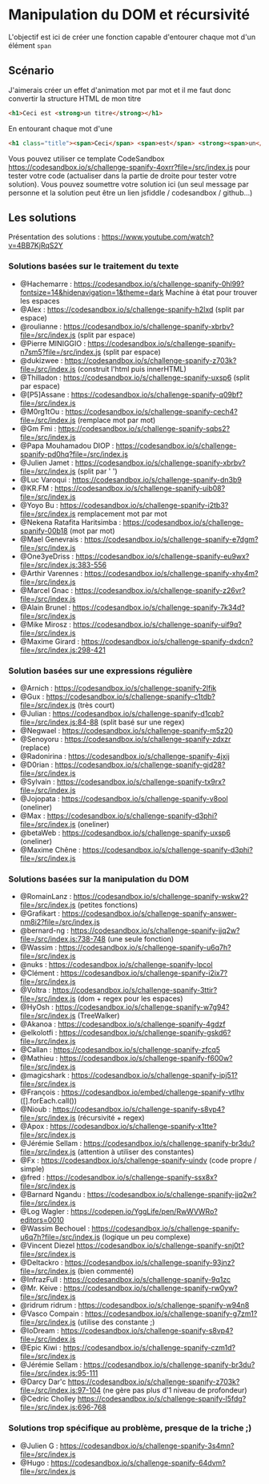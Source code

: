 # Manipulation du DOM et récursivité

L'objectif est ici de créer une fonction capable d'entourer chaque mot d'un élément `span`


## Scénario

J'aimerais créer un effet d'animation mot par mot et il me faut donc convertir la structure HTML de mon titre 

```html
<h1>Ceci est <strong>un titre</strong></h1>
```

En entourant chaque mot d'une <span>

```html
<h1 class="title"><span>Ceci</span> <span>est</span> <strong><span>un</span> <span>titre</span></strong></h1>
```

Vous pouvez utiliser ce template CodeSandbox <https://codesandbox.io/s/challenge-spanify-4oxrr?file=/src/index.js> pour tester votre code (actualiser dans la partie de droite pour tester votre solution).
Vous pouvez soumettre votre solution ici (un seul message par personne et la solution peut être un lien jsfiddle / codesandbox / github...)

## Les solutions

Présentation des solutions : https://www.youtube.com/watch?v=4BB7KjRqS2Y

### Solutions basées sur le traitement du texte

- @Hachemarre : https://codesandbox.io/s/challenge-spanify-0hl99?fontsize=14&hidenavigation=1&theme=dark Machine à état pour trouver les espaces
- @Alex : https://codesandbox.io/s/challenge-spanify-h2lxd (split par espace)
- @roulianne : https://codesandbox.io/s/challenge-spanify-xbrbv?file=/src/index.js (split par espace)
- @Pierre MINIGGIO : https://codesandbox.io/s/challenge-spanify-n7sm5?file=/src/index.js (split par espace)
- @dukizwee : https://codesandbox.io/s/challenge-spanify-z703k?file=/src/index.js (construit l'html puis innerHTML)
- @Thilladon : https://codesandbox.io/s/challenge-spanify-uxsp6 (split par espace)
- @[P5]Assane : https://codesandbox.io/s/challenge-spanify-q09bf?file=/src/index.js
- @M0rg1tOu : https://codesandbox.io/s/challenge-spanify-cech4?file=/src/index.js (remplace mot par mot)
- @Gm Fmi : https://codesandbox.io/s/challenge-spanify-sqbs2?file=/src/index.js
- @Papa Mouhamadou DIOP : https://codesandbox.io/s/challenge-spanify-pd0hq?file=/src/index.js
- @Julien Jamet : https://codesandbox.io/s/challenge-spanify-xbrbv?file=/src/index.js (split par ' ')
- @Luc Varoqui : https://codesandbox.io/s/challenge-spanify-dn3b9 
- @KR.FM : https://codesandbox.io/s/challenge-spanify-uib08?file=/src/index.js
- @Yoyo Bu : https://codesandbox.io/s/challenge-spanify-i2tb3?file=/src/index.js remplacement mot par mot 
- @Nekena Ratafita Haritsimba : https://codesandbox.io/s/challenge-spanify-00b18 (mot par mot)
- @Mael Genevrais : https://codesandbox.io/s/challenge-spanify-e7dgm?file=/src/index.js
- @One3yeDriss : https://codesandbox.io/s/challenge-spanify-eu9wx?file=/src/index.js:383-556
- @Arthir Varennes : https://codesandbox.io/s/challenge-spanify-xhy4m?file=/src/index.js 
- @Marcel Gnac : https://codesandbox.io/s/challenge-spanify-z26vr?file=/src/index.js
- @Alain Brunel : https://codesandbox.io/s/challenge-spanify-7k34d?file=/src/index.js
- @Mike Mirosz : https://codesandbox.io/s/challenge-spanify-uif9q?file=/src/index.js
- @Maxime Girard : https://codesandbox.io/s/challenge-spanify-dxdcn?file=/src/index.js:298-421


### Solution basées sur une expressions régulière

- @Arnich : https://codesandbox.io/s/challenge-spanify-2lfik 
- @Gux : https://codesandbox.io/s/challenge-spanify-c1tdb?file=/src/index.js (très court)
- @Julian : https://codesandbox.io/s/challenge-spanify-d1cqb?file=/src/index.js:84-88 (split basé sur une regex)
- @Negwael : https://codesandbox.io/s/challenge-spanify-m5z20 
- @Senoyoru : https://codesandbox.io/s/challenge-spanify-zdxzr (replace)
- @Radonirina : https://codesandbox.io/s/challenge-spanify-4jxij
- @D0rian : https://codesandbox.io/s/challenge-spanify-gjd28?file=/src/index.js 
- @Sylvain : https://codesandbox.io/s/challenge-spanify-tx9rx?file=/src/index.js
- @Jojopata : https://codesandbox.io/s/challenge-spanify-v8ool (oneliner)
- @Max : https://codesandbox.io/s/challenge-spanify-d3phi?file=/src/index.js (oneliner)
- @betaWeb : https://codesandbox.io/s/challenge-spanify-uxsp6 (oneliner)
- @Maxime Chêne : https://codesandbox.io/s/challenge-spanify-d3phi?file=/src/index.js

### Solutions basées sur la manipulation du DOM

- @RomainLanz : https://codesandbox.io/s/challenge-spanify-wskw2?file=/src/index.js (petites fonctions)
- @Grafikart : https://codesandbox.io/s/challenge-spanify-answer-nm8i2?file=/src/index.js
- @bernard-ng : https://codesandbox.io/s/challenge-spanify-jjq2w?file=/src/index.js:738-748 (une seule fonction)
- @Wassim : https://codesandbox.io/s/challenge-spanify-u6q7h?file=/src/index.js 
- @nuks : https://codesandbox.io/s/challenge-spanify-lpcol
- @Clément : https://codesandbox.io/s/challenge-spanify-i2ix7?file=/src/index.js
- @Voltra : https://codesandbox.io/s/challenge-spanify-3ttir?file=/src/index.js (dom + regex pour les espaces)
- @HyOsh : https://codesandbox.io/s/challenge-spanify-w7g94?file=/src/index.js (TreeWalker)
- @Akanoa : https://codesandbox.io/s/challenge-spanify-4gdzf 
- @elkolotfi : https://codesandbox.io/s/challenge-spanify-gskd6?file=/src/index.js
- @Callan : https://codesandbox.io/s/challenge-spanify-zfcq5
- @Mathieu : https://codesandbox.io/s/challenge-spanify-f600w?file=/src/index.js
- @magicshark : https://codesandbox.io/s/challenge-spanify-ipj51?file=/src/index.js
- @François : https://codesandbox.io/embed/challenge-spanify-vtlhv ([].forEach.call())
- @Nioub : https://codesandbox.io/s/challenge-spanify-s8vp4?file=/src/index.js (récursivité + regex)
- @Apox : https://codesandbox.io/s/challenge-spanify-x1tte?file=/src/index.js
- @Jérémie Sellam : https://codesandbox.io/s/challenge-spanify-br3du?file=/src/index.js (attention à utiliser des constantes)
- @Fx : https://codesandbox.io/s/challenge-spanify-uindv (code propre / simple) 
- @fred : https://codesandbox.io/s/challenge-spanify-ssx8x?file=/src/index.js 
- @Barnard Ngandu : https://codesandbox.io/s/challenge-spanify-jjq2w?file=/src/index.js
- @Log Wagler : https://codepen.io/YggLife/pen/RwWVWRo?editors=0010 
- @Wassim Bechouel : https://codesandbox.io/s/challenge-spanify-u6q7h?file=/src/index.js (logique un peu complexe)
- @Vincent Diezel https://codesandbox.io/s/challenge-spanify-snj0t?file=/src/index.js
- @Deltackro : https://codesandbox.io/s/challenge-spanify-93jnz?file=/src/index.js (bien commenté)
- @InfrazFull : https://codesandbox.io/s/challenge-spanify-9q1zc
- @Mr. Kèive : https://codesandbox.io/s/challenge-spanify-rw0yw?file=/src/index.js
- @ridrum ridrum : https://codesandbox.io/s/challenge-spanify-w94n8
- @Vasco Compain : https://codesandbox.io/s/challenge-spanify-g7zm1?file=/src/index.js (utilise des constante ;)
- @IoDream : https://codesandbox.io/s/challenge-spanify-s8vp4?file=/src/index.js
- @Epic Kiwi : https://codesandbox.io/s/challenge-spanify-czm1d?file=/src/index.js
- @Jérémie Sellam : https://codesandbox.io/s/challenge-spanify-br3du?file=/src/index.js:95-111
- @Darcy Dar'c https://codesandbox.io/s/challenge-spanify-z703k?file=/src/index.js:97-104 (ne gère pas plus d'1 niveau de profondeur)
- @Cedric Cholley https://codesandbox.io/s/challenge-spanify-l5fdg?file=/src/index.js:696-768

### Solutions trop spécifique au problème, presque de la triche ;)

- @Julien G : https://codesandbox.io/s/challenge-spanify-3s4mn?file=/src/index.js
- @Hugo : https://codesandbox.io/s/challenge-spanify-64dvm?file=/src/index.js



